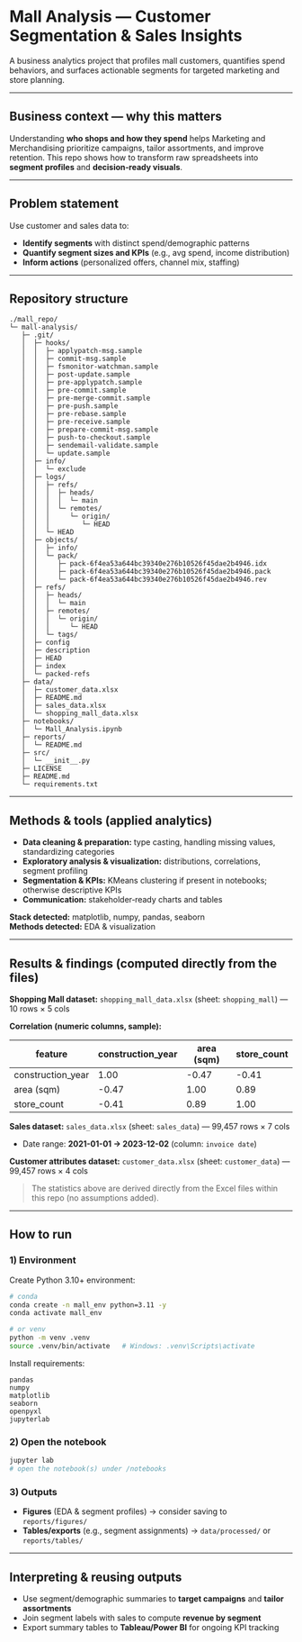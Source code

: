 # Mall Analysis — Customer Segmentation & Sales Insights

A business analytics project that profiles mall customers, quantifies spend behaviors, and surfaces actionable segments for targeted marketing and store planning.

---

## Business context — why this matters
Understanding **who shops and how they spend** helps Marketing and Merchandising prioritize campaigns, tailor assortments, and improve retention. This repo shows how to transform raw spreadsheets into **segment profiles** and **decision‑ready visuals**.

---

## Problem statement
Use customer and sales data to:
- **Identify segments** with distinct spend/demographic patterns
- **Quantify segment sizes and KPIs** (e.g., avg spend, income distribution)
- **Inform actions** (personalized offers, channel mix, staffing)

---

## Repository structure
```
./mall_repo/
└─ mall-analysis/
   ├─ .git/
   │  ├─ hooks/
   │  │  ├─ applypatch-msg.sample
   │  │  ├─ commit-msg.sample
   │  │  ├─ fsmonitor-watchman.sample
   │  │  ├─ post-update.sample
   │  │  ├─ pre-applypatch.sample
   │  │  ├─ pre-commit.sample
   │  │  ├─ pre-merge-commit.sample
   │  │  ├─ pre-push.sample
   │  │  ├─ pre-rebase.sample
   │  │  ├─ pre-receive.sample
   │  │  ├─ prepare-commit-msg.sample
   │  │  ├─ push-to-checkout.sample
   │  │  ├─ sendemail-validate.sample
   │  │  └─ update.sample
   │  ├─ info/
   │  │  └─ exclude
   │  ├─ logs/
   │  │  ├─ refs/
   │  │  │  ├─ heads/
   │  │  │  │  └─ main
   │  │  │  └─ remotes/
   │  │  │     └─ origin/
   │  │  │        └─ HEAD
   │  │  └─ HEAD
   │  ├─ objects/
   │  │  ├─ info/
   │  │  └─ pack/
   │  │     ├─ pack-6f4ea53a644bc39340e276b10526f45dae2b4946.idx
   │  │     ├─ pack-6f4ea53a644bc39340e276b10526f45dae2b4946.pack
   │  │     └─ pack-6f4ea53a644bc39340e276b10526f45dae2b4946.rev
   │  ├─ refs/
   │  │  ├─ heads/
   │  │  │  └─ main
   │  │  ├─ remotes/
   │  │  │  └─ origin/
   │  │  │     └─ HEAD
   │  │  └─ tags/
   │  ├─ config
   │  ├─ description
   │  ├─ HEAD
   │  ├─ index
   │  └─ packed-refs
   ├─ data/
   │  ├─ customer_data.xlsx
   │  ├─ README.md
   │  ├─ sales_data.xlsx
   │  └─ shopping_mall_data.xlsx
   ├─ notebooks/
   │  └─ Mall_Analysis.ipynb
   ├─ reports/
   │  └─ README.md
   ├─ src/
   │  └─ __init__.py
   ├─ LICENSE
   ├─ README.md
   └─ requirements.txt
```

---

## Methods & tools (applied analytics)
- **Data cleaning & preparation:** type casting, handling missing values, standardizing categories
- **Exploratory analysis & visualization:** distributions, correlations, segment profiling
- **Segmentation & KPIs:** KMeans clustering if present in notebooks; otherwise descriptive KPIs
- **Communication:** stakeholder‑ready charts and tables

**Stack detected:** matplotlib, numpy, pandas, seaborn  
**Methods detected:** EDA & visualization

---

## Results & findings (computed directly from the files)
**Shopping Mall dataset:** `shopping_mall_data.xlsx` (sheet: `shopping_mall`) — 10 rows × 5 cols

**Correlation (numeric columns, sample):**

| feature | construction_year | area (sqm) | store_count |
| --- | --- | --- | --- |
| construction_year | 1.00 | -0.47 | -0.41 |
| area (sqm) | -0.47 | 1.00 | 0.89 |
| store_count | -0.41 | 0.89 | 1.00 |


**Sales dataset:** `sales_data.xlsx` (sheet: `sales_data`) — 99,457 rows × 7 cols
- Date range: **2021-01-01 → 2023-12-02** (column: `invoice date`)

**Customer attributes dataset:** `customer_data.xlsx` (sheet: `customer_data`) — 99,457 rows × 4 cols

> The statistics above are derived directly from the Excel files within this repo (no assumptions added).

---

## How to run

### 1) Environment
Create Python 3.10+ environment:
```bash
# conda
conda create -n mall_env python=3.11 -y
conda activate mall_env

# or venv
python -m venv .venv
source .venv/bin/activate   # Windows: .venv\Scripts\activate
```

Install requirements:
```
pandas
numpy
matplotlib
seaborn
openpyxl
jupyterlab
```

### 2) Open the notebook
```bash
jupyter lab
# open the notebook(s) under /notebooks
```

### 3) Outputs
- **Figures** (EDA & segment profiles) → consider saving to `reports/figures/`
- **Tables/exports** (e.g., segment assignments) → `data/processed/` or `reports/tables/`

---

## Interpreting & reusing outputs
- Use segment/demographic summaries to **target campaigns** and **tailor assortments**
- Join segment labels with sales to compute **revenue by segment**
- Export summary tables to **Tableau/Power BI** for ongoing KPI tracking

